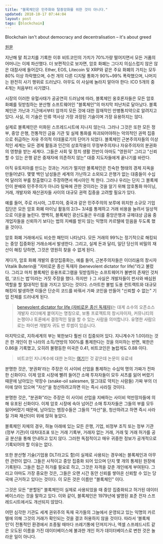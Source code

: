 ```yaml
---
title: "블록체인은 민주화와 탈중앙화를 위한 것이 아니다."
updated: 2018-10-17 07:44:04
layout: post
tags: [blockchain]
---
```


Blockchain isn't about democracy and decentralisation – it's about greed

[원문](https://www.theguardian.com/technology/2018/oct/15/blockchain-democracy-decentralisation-bitcoin-price-cryptocurrencies)

지난해 말 최고치를 기록한 이후 비트코인의 가치가 70%가량 떨어지면서 모든 거품의 어머니는 이제 파산했다. 더 보편적으로 보자면, 암호 화폐는 그다지 의심스럽지 않은 않은 대참사에 들어갔다. Ether, EOS, Litecoin 및 XRP와 같은 주요 화폐의 가치는 모두 80% 이상 하락했으며, 수천 개의 다른 디지털 통화가 90%~99% 폭락했으며, 나머지는 완전히 사기 행위로 드러났다. 아무도 이 사실에 놀라지 말아야 한다: ICO 5개의 중 4개는 처음부터 사기였다.

시장의 이러한 유혈사태가 공공연히 드러남에 따라, 블록체인 옹호론자들은 모든 암호 화폐를 뒷받침하는 분산형 소프트웨어인 "블록체인"의 마지막 피난처로 달아났다. 블록체인은 가난과 기근에서부터 암까지 모든 것에 대한 잠재적인 만병통치약으로 알려지고 있다. 사실, 이 기술은 인류 역사상 가장 과장된 기술이며 가장 유용하지는 않다.

실제로 블록체인은 미화된 스프레드시트에 지나지 않는다. 그러나 그것은 또한 모든 정부, 중앙 은행, 전통적인 금융 기관 및 실제 통화를 파괴되어야하는 악의적인 권력 집중으로 취급하는 자유 주의적 이데올로기의 단어가 되었다. 블록체인 근본주의자들의 이상적인 세계는 모든 경제 활동과 인간의 상호작용이 무정부주의자나 자유주의자의 분권화의 영향을 받는 세계다. 그들은 사회 및 정치 생활 전반이 아마도 "영원히" 그리고 "신뢰할 수 있는 은행 같은 중재자에 의존하지 않는" 대중 지도자들에게 끝나기를 바란다.

아직 유토피아를 만드는 것과는 거리가 멀지만 블록체인은 친숙한 형태의 경제 지옥을 만들어냈다. 몇몇 백인 남성들은 세계의 가난하고 소외되고 은행가 없는 대중들이 수십억 달러의 부를 창출했다고 주장하면서 메시아인 척 한다. 그러나 우리는 단지 그 블록체인이 분배와 민주주의가 아니라 탐욕에 관한 것이라는 것을 알기 위해 암호통화 마이닝, 거래, 개발자와 재산권자들 사이의 대규모 권력 집중을 고려할 필요가 있다.

예를 들어, 주로 러시아, 그루지야, 중국과 같은 민주주의의 보루에 위치한 소규모 기업 집단은 모든 암호 화폐 마이닝 활동의 2/3~ 3/4를 통제하고 거래 비용을 늘려서 일상적으로 이윤을 늘린다. 명백히, 블록체인 광신도들은 우리를 중앙은행과 규제대상 금융 중개업자들을 신뢰하기 보다는 법의 지배를 받지 않는 익명의 카르텔에 믿음을 두도록 했을 것이다.

암호 화폐 거래에서도 비슷한 패턴이 나타났다. 모든 거래의 99%는 정기적으로 해킹되는 중앙 집중화된 거래소에서 발생한다. 그리고, 실제 돈과 달리, 일단 당신의 비밀의 재산이 해킹 당하면, 그것은 영원히 찾을 수 없게 된다.

게다가, 암호 화폐 개발의 중앙집중화는, 예를 들어, 근본주의자들은 이더리움의 창시자 Vitalik Buterin을 "자비로운 종신 독재자 (benevolent dictator for life)"라고 불렀다. 그리고 마치 블록체인 응용프로그램을 뒷받침하는 소프트웨어가 불변의 존재인 것처럼, ‘코드는 법’이라는 거짓 주장을 했다. 하지만 ㅏ그 사실은 개발자들이 판사와 배심원 역할을 할 절대적인 힘을 가지고 있다는 것이다. 스마트한 불법 도용 컨트랙트와 대규모 해킹이 발생하면 이들은 단순히 코드를 바꿔서 가짜 코인을 만들어 "신뢰할 수 없는" 기업 전체를 드러내게 된다.

> [benevolent dictator for life (자비로운 종신 독재자)](https://en.wikipedia.org/wiki/Benevolent_dictator_for_life)는 대게 소수의 오픈소스 개발자 리더에게 붙여지는 명칭으로, 보통 프로젝트의 창시자이자, 커뮤니티의 논쟁이나 토론에서 결정적인 말을 할 수 있는 사람을 의미합니다. 유명한 사람으로는 파이썬 개발자 귀도 반 루썸이 있습니다.

마지막으로, 지하세계의 부는 북한보다 훨씬 더 집중되어 있다. 지니계수가 1.0이라는 것은 한 개인이 한 나라의 소득/연방의 100%를 통제한다는 것을 의미하는 반면, 북한은 0.86을 기록했고, 오히려 불평등한 미국은 0.41, 비트코인은 놀랍게도 0.88 이다. 

> 비트코인 지니계수에 대한 논의는 [여기](https://link.springer.com/chapter/10.1007/978-981-13-0755-3_15)인 것 같은데 논문이 유료네

분명한 것은, ‘분권화’라는 주장은 이 사이비 산업을 통제하는 수십억 명의 가짜가 전파한 신화이다. 이제 암호 시장에 빨려 들어간 소매 투자자들이 모두 셔츠를 잃어 버렸기 때문에 남아있는 약장수 (snake-oil salesmen, 말그대로 약치는 사람들) 가짜 부의 더미에 앉아 있으며 "자산"을 청산하려고하면 이는 즉시 사라질 것이다.

분명한 것은, "분권화"라는 주장은 이 사이비 산업을 지배하는 사이비 억만장자들에 의해 유포된 신화이다. 이제 암호 시장에 속아 넘어간 소매 투자자들은 그들의 부를 모두 잃어버렸기 때문에, 남아있는 뱀장수들은 그들의 "자산"을, 청산하려고 하면 즉시 사라질 가짜 재산더미 위에 앉혀 놓았다.

블록체인 자체의 경우, 하늘 아래에 있는 모든 은행, 기업, 비정부 조직 또는 정부 기관(정부 기관)이 대차대조표 또는 거래 기록부, 거래자 없는 거래, 거래 및 거래 허가를 공공 분산을 통해 안내하고 있지 않다. 그러한 독점적이고 매우 귀중한 정보가 공개적으로 기록되어야 할 이유는 없다.

또한 분산형 기술(기업용 DLT라고도 함)이 실제로 사용되는 경우에는 블록체인과 아무런 관련이 없다. 그들은 사적이고 중앙 집중화 되어 있으며 단지 몇 개의 통제된 원장에 기록된다. 그들은 접근 허가를 필요로 하고, 그것은 자격을 갖춘 개인에게 부여된다. 그리고 아마도 가장 중요한 것은, 그들은 오랜 시간 동안 신뢰를 쌓아온 신뢰할 수 있는 당국에 근거하고 있다는 것이다. 이 모든 것은 이름만 "블록체인" 이다.

그것은 모든 "분할된" 블록체인이 실제로 사용되었을 때 중앙 집중화되고 허가된 데이터베이스라는 것을 말하고 있다. 이와 같이, 블록체인은 1979년에 발명된 표준 전자 스프레드시트에서도 개선되지 않았다.

어떤 심각한 기관도 세계 권위주의 독재 국가들의 그늘에서 운영되고 있는 익명의 카르텔에 의해 그것의 거래가 확인되는 것을 결코 허용하지 않을 것이다. 따라서 ‘블록체인’이 전통적인 환경에서 조종될 때마다 쓰레기통에 던져지거나, 엑셀 스프레드시트 같은 오도된 이름을 가진 데이터베이스에 불과한 개인 허가 데이터베이스로 변한 것은 놀라운 일이 아니다.